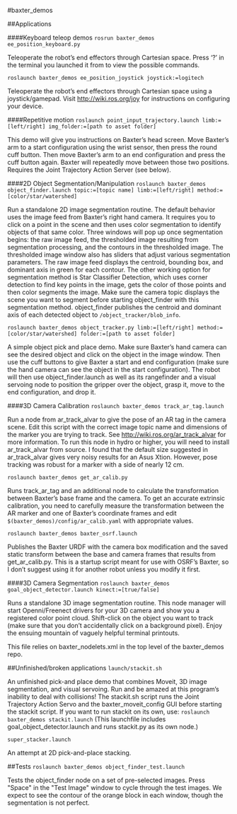 #baxter_demos

##Applications

####Keyboard teleop demos
`rosrun baxter_demos ee_position_keyboard.py`

Teleoperate the robot’s end effectors through Cartesian space. Press ‘?’ in the terminal you launched it from to view the possible commands.

`roslaunch baxter_demos ee_position_joystick joystick:=logitech`

Teleoperate the robot’s end effectors through Cartesian space using a joystick/gamepad. Visit http://wiki.ros.org/joy for instructions on configuring your device. 

####Repetitive motion
`roslaunch point_input_trajectory.launch limb:=[left/right] img_folder:=[path to asset folder]`

This demo will give you instructions on Baxter’s head screen. Move Baxter’s arm to a start configuration using the wrist sensor, then press the round cuff button. Then move Baxter’s arm to an end configuration and press the cuff button again. Baxter will repeatedly move between those two positions. Requires the Joint Trajectory Action Server (see below).

####2D Object Segmentation/Manipulation
`roslaunch baxter_demos object_finder.launch topic:=[topic name] limb:=[left/right] method:=[color/star/watershed]`

Run a standalone 2D image segmentation routine. The default behavior uses the image feed from Baxter’s right hand camera. It requires you to click on a point in the scene and then uses color segmentation to identify objects of that same color. Three windows will pop up once segmentation begins: the raw image feed, the thresholded image resulting from segmentation processing, and the contours in the thresholded image. The thresholded image window also has sliders that adjust various segmentation parameters. The raw image feed displays the centroid, bounding box, and dominant axis in green for each contour. The other working option for segmentation method is Star Classifier Detection, which uses corner detection to find key points in the image, gets the color of those points and then color segments the image. Make sure the camera topic displays the scene you want to segment before starting object_finder with this segmentation method. object_finder publishes the centroid and dominant axis of each detected object to `/object_tracker/blob_info`.

`roslaunch baxter_demos object_tracker.py limb:=[left/right] method:=[color/star/watershed] folder:=[path to asset folder]`

A simple object pick and place demo. Make sure Baxter’s hand camera can see the desired object and click on the object in the image window. Then use the cuff buttons to give Baxter a start and end configuration (make sure the hand camera can see the object in the start configuration). The robot will then use object_finder.launch as well as its rangefinder and a visual servoing node to position the gripper over the object, grasp it, move to the end configuration, and drop it.

####3D Camera Calibration
`roslaunch baxter_demos track_ar_tag.launch`

Run a node from ar_track_alvar to give the pose of an AR tag in the camera scene. Edit this script with the correct image topic name and dimensions of the marker you are trying to track. See http://wiki.ros.org/ar_track_alvar for more information. To run this node in hydro or higher, you will need to install ar_track_alvar from source. I found that the default size suggested in ar_track_alvar gives very noisy results for an Asus Xtion. However, pose tracking was robust for a marker with a side of nearly 12 cm.

`roslaunch baxter_demos get_ar_calib.py`

Runs track_ar_tag and an additional node to calculate the transformation between Baxter’s base frame and the camera. To get an accurate extrinsic calibration, you need to carefully measure the transformation between the AR marker and one of Baxter’s coordinate frames and edit `$(baxter_demos)/config/ar_calib.yaml` with appropriate values.

`roslaunch baxter_demos baxter_osrf.launch`

Publishes the Baxter URDF with the camera box modification and the saved static transform between the base and camera frames that results from get_ar_calib.py. This is a startup script meant for use with OSRF’s Baxter, so I don’t suggest using it for another robot unless you modify it first.

####3D Camera Segmentation
`roslaunch baxter_demos goal_object_detector.launch kinect:=[true/false]`

Runs a standalone 3D image segmentation routine. This node manager will start Openni/Freenect drivers for your 3D camera and show you a registered color point cloud. Shift-click on the object you want to track (make sure that you don’t accidentally click on a background pixel). Enjoy the ensuing mountain of vaguely helpful terminal printouts.

This file relies on baxter_nodelets.xml in the top level of the baxter_demos repo.

##Unfinished/broken applications
`launch/stackit.sh`

An unfinished pick-and place demo that combines Moveit, 3D image segmentation, and visual servoing. Run and be amazed at this program’s inability to deal with collisions!
The stackit.sh script runs the Joint Trajectory Action Servo and the baxter_moveit_config GUI before starting the stackit script. If you want to run stackit on its own, use:
```roslaunch baxter_demos stackit.launch```
(This launchfile includes goal_object_detector.launch and runs stackit.py as its own node.)

`super_stacker.launch`

An attempt at 2D pick-and-place stacking.

##Tests
`roslaunch baxter_demos object_finder_test.launch`

Tests the object_finder node on a set of pre-selected images. Press "Space" in the "Test Image" window to cycle through the test images. We expect to see the contour of the orange block in each window, though the segmentation is not perfect.

<!--
##Config files
ar_calib.yaml
base_camera_tf.yaml
baxter.urdf
baxter.srdf
object_finder_3d.yaml
object_finder.yaml
servo_to_object.yaml -->
